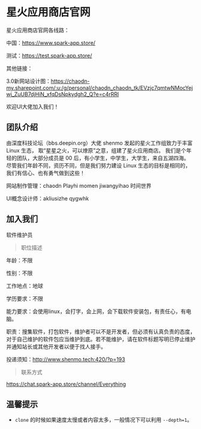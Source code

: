 # 星火应用商店官网

星火应用商店官网各线路：

中国：https://www.spark-app.store/

测试：https://test.spark-app.store/

其他链接：

3.0新网站设计图：https://chaodn-my.sharepoint.com/:u:/g/personal/chaodn_chaodn_tk/EVzjc7qmtwNMocYejwj_ZuUB7djHiN_xfqDsNpkydgh2_Q?e=c4rRRl

欢迎UI大佬加入我们！

## 团队介绍
由深度科技论坛（bbs.deepin.org）大佬 shenmo 发起的星火工作组致力于丰富 Linux 生态，
取“星星之火，可以燎原”之意，组建了星火应用商店。
我们是个年轻的团队，大部分成员是 00 后，有小学生，中学生，大学生，来自五湖四海。
尽管我们年龄不同，资历不同，但是我们努力建设 Linux 生态的目标是相同的，
我们有信心、也有勇气做到这些！

网站制作管理：chaodn Playhi momen jiwangyihao 时间世界

UI概念设计师：akliusizhe qygwhk 

## 加入我们
软件维护员

> 职位描述

年龄：不限

性别：不限

工作地点：地球

学历要求：不限

能力要求：会使用linux，会打字，会上网，会下载软件安装包，有责任心，有电脑。

职责：搜集软件，打包软件，维护者可以不是开发者，但必须有认真负责的态度，对于自己维护的软件包应当维护到底。若不能维护，请在软件标题写明已停止维护并通知站长或其他开发者以便于找人接手。

投递须知：http://www.shenmo.tech:420/?p=193
> 联系方式

https://chat.spark-app.store/channel/Everything
## 温馨提示

* `clone` 的时候如果速度太慢或者内容太多，一般情况下可以利用 `--depth=1`。

